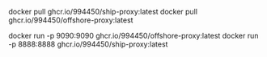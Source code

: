 docker pull ghcr.io/994450/ship-proxy:latest
docker pull ghcr.io/994450/offshore-proxy:latest


docker run -p 9090:9090 ghcr.io/994450/offshore-proxy:latest
docker run -p 8888:8888 ghcr.io/994450/ship-proxy:latest
